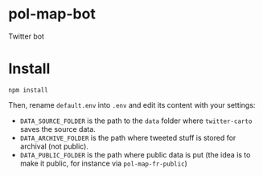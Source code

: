 # pol-map-bot
 Twitter bot

# Install

```
npm install
```

Then, rename ```default.env``` into ```.env``` and edit its content with your settings:
* ```DATA_SOURCE_FOLDER``` is the path to the ```data``` folder where ```twitter-carto``` saves the source data.
* ```DATA_ARCHIVE_FOLDER``` is the path where tweeted stuff is stored for archival (not public).
* ```DATA_PUBLIC_FOLDER``` is the path where public data is put (the idea is to make it public, for instance via ```pol-map-fr-public```)

